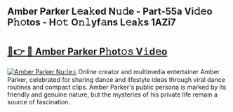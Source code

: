 ## Amber Parker L𝚎a𝚔ed N𝚞𝚍e - Part-55a Vi𝚍𝚎o P𝚑𝚘tos - H𝚘𝚝 O𝚗𝚕yf𝚊ns L𝚎a𝚔s 1AZi7

# <h2><a href="http://kfbblfd.oniu.top/?m=Amber+Parker">🔗👉 🔴 Amber Parker P𝚑ot𝚘𝚜 V𝚒d𝚎o</a></h2>

[![Amber Parker Nu𝚍e𝚜](https://i.imgur.com/0qMVB7G.gif)](http://kfbblfd.oniu.top/?m=Amber+Parker)
Online creator and multimedia entertainer Amber Parker, celebrated for sharing dance and lifestyle ideas through viral dance routines and compact clips. Amber Parker's public persona is marked by its friendly and genuine nature, but the mysteries of his private life remain a source of fascination.  
